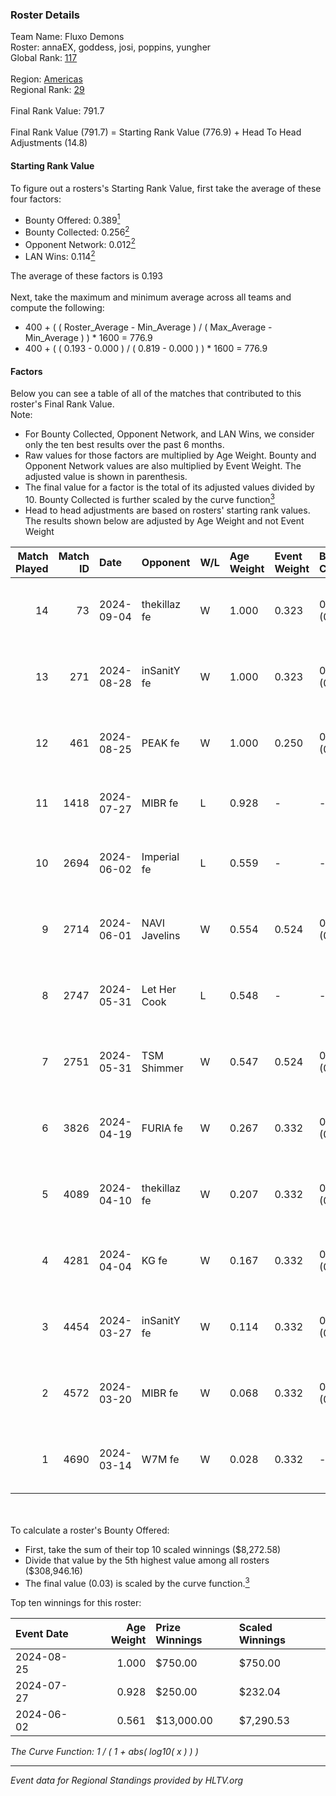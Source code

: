 ### Roster Details<br />
Team Name: Fluxo Demons<br />
Roster: annaEX, goddess, josi, poppins, yungher<br />
Global Rank: [117](../../standings_global_2024_09_06.md)<br />
<br />
Region: [Americas]( ../../standings_americas_2024_09_06.md)<br />
Regional Rank: [29]( ../../standings_americas_2024_09_06.md)<br />
<br />
Final Rank Value:  791.7<br />
<br />
Final Rank Value (791.7) = Starting Rank Value (776.9) + Head To Head Adjustments (14.8)<br />

#### Starting Rank Value<br />
To figure out a rosters's Starting Rank Value, first take the average of these four factors:<br />
- Bounty Offered: 0.389[<sup>1</sup>](#table2)
- Bounty Collected: 0.256[<sup>2</sup>](#table1)
- Opponent Network: 0.012[<sup>2</sup>](#table1)
- LAN Wins: 0.114[<sup>2</sup>](#table1)

The average of these factors is 0.193<br />
<br />
Next, take the maximum and minimum average across all teams and compute the following:<br />
- 400 + ( ( Roster_Average - Min_Average ) / ( Max_Average - Min_Average ) ) * 1600 = 776.9
- 400 + ( ( 0.193 - 0.000 ) / ( 0.819 - 0.000 ) ) * 1600 = 776.9


#### Factors<br />
Below you can see a table of all of the matches that contributed to this roster's Final Rank Value.<br />
Note:<br />

- For Bounty Collected, Opponent Network, and LAN Wins, we consider only the ten best results over the past 6 months.
- Raw values for those factors are multiplied by Age Weight. Bounty and Opponent Network values are also multiplied by Event Weight. The adjusted value is shown in parenthesis.
- The final value for a factor is the total of its adjusted values divided by 10. Bounty Collected is further scaled by the curve function[<sup>3</sup>](#curveFunction)
- Head to head adjustments are based on rosters' starting rank values. The results shown below are adjusted by Age Weight and not Event Weight
<span id="table1"></span><br />


| Match Played | Match ID | Date       | Opponent      | W/L | Age Weight | Event Weight | Bounty Collected | Opponent Network | LAN Wins  | H2H Adj. | Roster                                   |
| -: | -: | :- | :- | :- | :- | :- | :- | :- | :- | -: | :- |
|           14 |       73 | 2024-09-04 | thekillaz fe  | W   | 1.000      | 0.323        | 0.003 (0.001)    | 0.025 (0.008)    | 0 (0.000) |     8.85 | annaEX, goddess, josi, poppins, yungher  |
|           13 |      271 | 2024-08-28 | inSanitY fe   | W   | 1.000      | 0.323        | 0.001 (0.000)    | 0.042 (0.014)    | 0 (0.000) |     8.40 | annaEX, goddess, josi, poppins, yungher  |
|           12 |      461 | 2024-08-25 | PEAK fe       | W   | 1.000      | 0.250        | 0.001 (0.000)    | 0.000 (0.000)    | 0 (0.000) |     6.09 | Babs, goddess, josi, poppins, yungher    |
|           11 |     1418 | 2024-07-27 | MIBR fe       | L   | 0.928      | -            | -                | -                | -         |   -18.56 | annaEX, goddess, josi, Le, yungher       |
|           10 |     2694 | 2024-06-02 | Imperial fe   | L   | 0.559      | -            | -                | -                | -         |    -5.51 | annaEX, goddess, julih, poppins, yungher |
|            9 |     2714 | 2024-06-01 | NAVI Javelins | W   | 0.554      | 0.524        | 0.019 (0.005)    | 0.142 (0.041)    | 1 (0.554) |     8.72 | annaEX, goddess, julih, poppins, yungher |
|            8 |     2747 | 2024-05-31 | Let Her Cook  | L   | 0.548      | -            | -                | -                | -         |    -7.29 | annaEX, goddess, julih, poppins, yungher |
|            7 |     2751 | 2024-05-31 | TSM Shimmer   | W   | 0.547      | 0.524        | 0.018 (0.005)    | 0.162 (0.047)    | 1 (0.547) |     6.51 | annaEX, goddess, julih, poppins, yungher |
|            6 |     3826 | 2024-04-19 | FURIA fe      | W   | 0.267      | 0.332        | 0.002 (0.000)    | 0.095 (0.008)    | 0 (0.000) |     2.60 | annaEX, goddess, julih, poppins, yungher |
|            5 |     4089 | 2024-04-10 | thekillaz fe  | W   | 0.207      | 0.332        | 0.003 (0.000)    | 0.025 (0.002)    | 0 (0.000) |     1.96 | annaEX, goddess, julih, poppins, yungher |
|            4 |     4281 | 2024-04-04 | KG fe         | W   | 0.167      | 0.332        | 0.001 (0.000)    | -                | 0 (0.000) |     0.99 | annaEX, goddess, julih, poppins, yungher |
|            3 |     4454 | 2024-03-27 | inSanitY fe   | W   | 0.114      | 0.332        | 0.001 (0.000)    | 0.042 (0.002)    | 0 (0.000) |     1.02 | annaEX, goddess, julih, poppins, yungher |
|            2 |     4572 | 2024-03-20 | MIBR fe       | W   | 0.068      | 0.332        | 0.005 (0.000)    | 0.107 (0.002)    | 0 (0.000) |     0.76 | annaEX, goddess, julih, poppins, yungher |
|            1 |     4690 | 2024-03-14 | W7M fe        | W   | 0.028      | 0.332        | -                | 0.013 (0.000)    | -         |     0.24 | annaEX, goddess, julih, poppins, yungher |

<br />
<span id="table2"></span><br />
To calculate a roster's Bounty Offered:<br />

- First, take the sum of their top 10 scaled winnings ($8,272.58)
- Divide that value by the 5th highest value among all rosters ($308,946.16)
- The final value (0.03) is scaled by the curve function.[<sup>3</sup>](#curveFunction)

Top ten winnings for this roster:<br />

| Event Date | Age Weight | Prize Winnings | Scaled Winnings |
| :- | -: | :- | :- |
| 2024-08-25 |      1.000 | $750.00        | $750.00         |
| 2024-07-27 |      0.928 | $250.00        | $232.04         |
| 2024-06-02 |      0.561 | $13,000.00     | $7,290.53       |


<span id="curveFunction"></span>_The Curve Function: 1 / ( 1 + abs( log10( x ) ) )_<br />

---
_Event data for Regional Standings provided by HLTV.org_<br />
